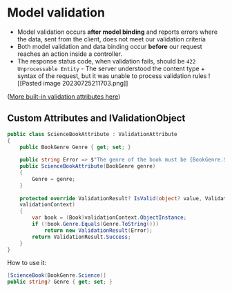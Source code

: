 
# Model validation

- Model validation occurs **after model binding** and reports errors where the data, sent from the client, does not meet our validation criteria
-  Both model validation and data binding occur **before** our request reaches an action inside a controller.
- The response status code, when validation fails, should be `422 Unprocessable Entity` - The server understood the content type + syntax of the request, but it was unable to process validation rules
![[Pasted image 20230725211703.png]]

([More built-in validation attributes here](https://docs.microsoft.com/en-us/dotnet/api/system.componentmodel.dataannotations?view=net-5.0))

## Custom Attributes and IValidationObject

```cs
public class ScienceBookAttribute : ValidationAttribute
{
	public BookGenre Genre { get; set; }
	
	public string Error => $"The genre of the book must be {BookGenre.Science}";
	public ScienceBookAttribute(BookGenre genre)
	{
		Genre = genre;
	}
	
	protected override ValidationResult? IsValid(object? value, ValidationContext
	validationContext)
	{
		var book = (Book)validationContext.ObjectInstance;
		if (!book.Genre.Equals(Genre.ToString()))
			return new ValidationResult(Error);
		return ValidationResult.Success;
	}
}
```
How to use it:
```cs
[ScienceBook(BookGenre.Science)]
public string? Genre { get; set; }
```

